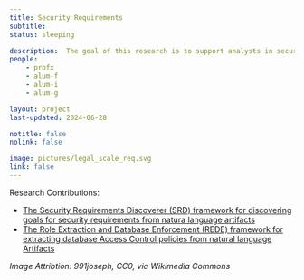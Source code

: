 ```yaml
---
title: Security Requirements
subtitle: 
status: sleeping

description:  The goal of this research is to support analysts in security requirements engineering by developing and researching a frameworks, tools, and processes for producing and improving security requirements.
people:
    - profx
    - alum-f
    - alum-i
    - alum-g

layout: project
last-updated: 2024-06-28

notitle: false
nolink: false

image: pictures/legal_scale_req.svg
link: false
---
```


Research Contributions:
 - [The Security Requirements Discoverer (SRD) framework for discovering goals for security requirements from natura language artifacts](https://github.com/RealsearchGroup/SRD)
  - [The Role Extraction and Database Enforcement (REDE) framework for extracting database Access Control policies from natural language Artifacts](https://github.com/RealsearchGroup/REDE)

*Image Attribtion: 991joseph, CC0, via Wikimedia Commons*
  <!-- Image Attribution: 991joseph, CC0, via Wikimedia Commons -->
